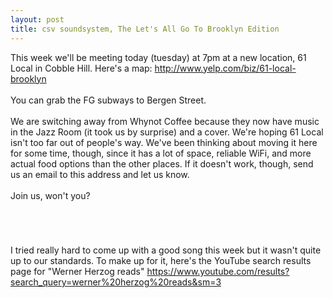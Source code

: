 ```yaml
---
layout: post
title: csv soundsystem, The Let's All Go To Brooklyn Edition
---
```



This week we'll be meeting today (tuesday) at 7pm at a new location, 61 Local in Cobble Hill. Here's a map: http://www.yelp.com/biz/61-local-brooklyn
<br/><br/>
You can grab the FG subways to Bergen Street.
<br/><br/>
We are switching away from Whynot Coffee because they now have music in the Jazz Room (it took us by surprise) and a cover. We're hoping 61 Local isn't too far out of people's way. We've been thinking about moving it here for some time, though, since it has a lot of space, reliable WiFi, and more actual food options than the other places. If it doesn't work, though, send us an email to this address and let us know.
<br/><br/>
Join us, won't you?
<br/><br/>
####
<br/><br/>
I tried really hard to come up with a good song this week but it wasn't quite up to our standards. To make up for it, here's the YouTube search results page for "Werner Herzog reads" https://www.youtube.com/results?search_query=werner%20herzog%20reads&sm=3
